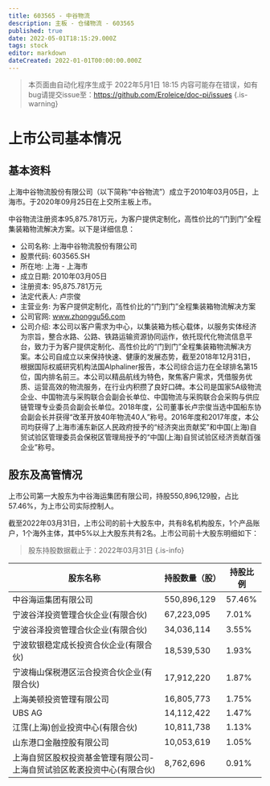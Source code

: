 ```yaml
---
title: 603565 - 中谷物流
description: 主板 - 仓储物流 - 603565
published: true
date: 2022-05-01T18:15:29.000Z
tags: stock
editor: markdown
dateCreated: 2022-01-01T00:00:00.000Z
---
```


> 本页面由自动化程序生成于 2022年5月1日 18:15
> 内容可能存在错误，如有bug请提交issue至：https://github.com/Eroleice/doc-pi/issues
{.is-warning}

# 上市公司基本情况

## 基本资料

上海中谷物流股份有限公司（以下简称“中谷物流”）成立于2010年03月05日，上海市。于2020年09月25日在上交所主板上市。

中谷物流注册资本95,875.781万元，为客户提供定制化，高性价比的“门到门”全程集装箱物流解决方案。以下是详细信息：

- 公司名称: 上海中谷物流股份有限公司
- 股票代码: 603565.SH
- 所在地: 上海 - 上海市
- 成立日期: 2010年03月05日
- 注册资本: 95,875.781万元
- 法定代表人: 卢宗俊
- 主营业务: 为客户提供定制化，高性价比的“门到门”全程集装箱物流解决方案
- 公司官网: www.zhonggu56.com
- 公司介绍: 本公司以客户需求为中心，以集装箱为核心载体，以服务实体经济为宗旨，整合水路、公路、铁路运输资源协同运作，依托现代化物流信息平台，致力于为客户提供定制化、高性价比的“门到门”全程集装箱物流解决方案。本公司自成立以来保持快速、健康的发展态势，截至2018年12月31日，根据国际权威研究机构法国Alphaliner报告，本公司综合运力在全球排名第15位，国内排名前三。本公司以精品航线为特色，聚焦客户需求，凭借服务优质、运营高效的物流服务，在行业内积攒了良好口碑。本公司是国家5A级物流企业、中国物流与采购联合会副会长单位、中国物流与采购联合会采购与供应链管理专业委员会副会长单位。2018年度，公司董事长卢宗俊当选中国船东协会副会长并获得“改革开放40年物流40人”称号。2016年度和2017年度，本公司均获得了上海市浦东新区人民政府授予的“经济突出贡献奖”和中国(上海)自贸试验区管理委员会保税区管理局授予的“中国(上海)自贸试验区经济贡献百强企业”称号。


## 股东及高管情况

上市公司第一大股东为中谷海运集团有限公司，持股550,896,129股，占比57.46%，为上市公司实际控制人。

截至2022年03月31日，上市公司的前十大股东中，共有8名机构股东，1个产品账户，1个海外主体，其中5%以上大股东共有2名。上市公司前十大股东明细如下：

> 股东持股数据截止于：2022年03月31日
{.is-info}

| 股东名称 | 持股数量（股） | 持股比例 |
| --- | --- | --- |
| 中谷海运集团有限公司 | 550,896,129 | 57.46% |
| 宁波谷洋投资管理合伙企业(有限合伙) | 67,223,095 | 7.01% |
| 宁波谷泽投资管理合伙企业(有限合伙) | 34,036,114 | 3.55% |
| 宁波软银稳定成长投资合伙企业(有限合伙) | 18,539,530 | 1.93% |
| 宁波梅山保税港区沄合投资合伙企业(有限合伙) | 17,912,220 | 1.87% |
| 上海美顿投资管理有限公司 | 16,805,773 | 1.75% |
| UBS AG | 14,112,422 | 1.47% |
| 江霈(上海)创业投资中心(有限合伙) | 10,811,738 | 1.13% |
| 山东港口金融控股有限公司 | 10,053,619 | 1.05% |
| 上海自贸区股权投资基金管理有限公司-上海自贸试验区乾袤投资中心(有限合伙) | 8,762,696 | 0.91% |




